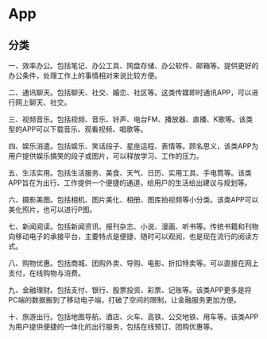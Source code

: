 # App 

## 分类

一、效率办公。包括笔记、办公工具、网盘存储、办公软件、邮箱等。提供更好的办公条件，处理工作上的事情相对来说比较方便。

二、通讯聊天。包括聊天、社交、婚恋、社区等。这类传媒即时通讯APP，可以进行网上聊天、社交。

三、视频音乐。包括视频、音乐、铃声、电台FM、播放器、直播、K歌等。该类型的APP可以下载音乐、观看视频、唱歌等。

四、娱乐消遣。包括娱乐、笑话段子、星座运程、表情等。顾名思义，该类APP为用户提供娱乐搞笑的段子或图片，可以释放学习、工作的压力。

五、生活实用。包括生活服务、美食、天气、日历、实用工具、手电筒等。该类APP旨在为出行、工作提供一个便捷的通道，给用户的生活给出建议与规划等。

六、摄影美图。包括相机、图片美化、相册、图库拍视频等小分类。该类APP可以美化照片，也可以进行P图。

七、新闻阅读。包括新闻资讯、报刊杂志、小说、漫画、听书等。传统书籍和刊物向移动电子的承接平台，主要特点是便捷、随时可以观阅，也是现在流行的阅读方式。

八、购物优惠。包括商城、团购外卖、导购、电影、折扣特卖等。可以直接在网上支付，在线购物与消费。

九、金融理财。包括支付、银行、股票投资、彩票、记账等。该类APP更多是将PC端的数据搬到了移动电子端，打破了空间的限制，让金融服务更加方便。

十、旅游出行。包括地图导航、酒店、火车、高铁、公交地铁、用车等。该类APP为用户提供便捷的一体化的出行服务，包括在线预订、团购优惠等。
